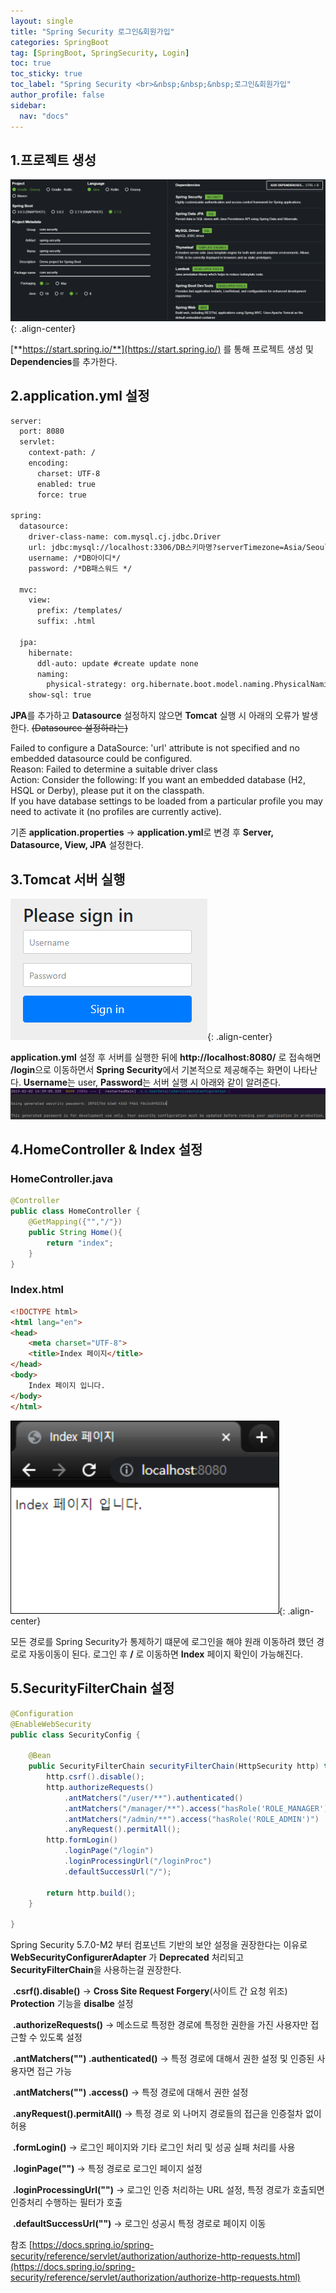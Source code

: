 ```yaml
---
layout: single
title: "Spring Security 로그인&회원가입"
categories: SpringBoot
tag: [SpringBoot, SpringSecurity, Login]
toc: true
toc_sticky: true
toc_label: "Spring Security <br>&nbsp;&nbsp;&nbsp;로그인&회원가입"
author_profile: false
sidebar:
  nav: "docs"
---
```


## 1.프로젝트 생성

![image-20230202143305341](/images/2023-02-02-third/image-20230202143305341.png){: .align-center}

[**https://start.spring.io/**](https://start.spring.io/) 를 통해 프로젝트 생성 및 **Dependencies**를 추가한다.



## 2.application.yml 설정

```xml
server:
  port: 8080
  servlet:
    context-path: /
    encoding:
      charset: UTF-8
      enabled: true
      force: true

spring:
  datasource:
    driver-class-name: com.mysql.cj.jdbc.Driver
    url: jdbc:mysql://localhost:3306/DB스키마명?serverTimezone=Asia/Seoul
    username: /*DB아이디*/
    password: /*DB패스워드 */

  mvc:
    view:
      prefix: /templates/
      suffix: .html

  jpa:
    hibernate:
      ddl-auto: update #create update none
      naming:
        physical-strategy: org.hibernate.boot.model.naming.PhysicalNamingStrategyStandardImpl
    show-sql: true

```

**JPA**를 추가하고 **Datasource** 설정하지 않으면 **Tomcat** 실행 시 아래의 오류가 발생한다. ~~(Datasource 설정하라는)~~

Failed to configure a DataSource: 'url' attribute is not specified and no embedded datasource could be configured.<br>
Reason: Failed to determine a suitable driver class <br>
Action: Consider the following: If you want an embedded database (H2, HSQL or Derby), please put it on the classpath. <br>
If you have database settings to be loaded from a particular profile you may need to activate it (no profiles are currently active).

기존 **application.properties** -> **application.yml**로 변경 후 **Server, Datasource, View, JPA** 설정한다.



## 3.Tomcat 서버 실행

![image-20230202145321262](/images/2023-02-02-third/image-20230202145321262.png){: .align-center}

**application.yml** 설정 후 서버를 실행한 뒤에
**http://localhost:8080/** 로 접속해면 **/login**으로 이동하면서 **Spring Security**에서 기본적으로 제공해주는 화면이 나타난다.
**Username**는  user, **Password**는 서버 실행 시 아래와 같이 알려준다.
![image-20230202151144942](/images/2023-02-02-third/image-20230202151144942.png)



## 4.HomeController & Index 설정

### HomeController.java

```java
@Controller
public class HomeController {
    @GetMapping({"","/"})
    public String Home(){
        return "index";
    }
}
```

### Index.html

```html
<!DOCTYPE html>
<html lang="en">
<head>
    <meta charset="UTF-8">
    <title>Index 페이지</title>
</head>
<body>
    Index 페이지 입니다.
</body>
</html>
```

<img src="/images/2023-02-02-third/image-20230202152109397.png" alt="image-20230202152109397" style="border: 1px solid black; zoom: 150%;" />{: .align-center}

모든 경로를 Spring Security가 통제하기 떄문에 로그인을 해야 원래 이동하려 했던 경로로 자동이동이 된다.
로그인 후 **/** 로 이동하면 **Index** 페이지 확인이 가능해진다.



## 5.SecurityFilterChain 설정

```java
@Configuration
@EnableWebSecurity
public class SecurityConfig {
    
    @Bean
    public SecurityFilterChain securityFilterChain(HttpSecurity http) throws Exception {
        http.csrf().disable();
        http.authorizeRequests()
            .antMatchers("/user/**").authenticated()
            .antMatchers("/manager/**").access("hasRole('ROLE_MANAGER') or hasRole('ROLE_ADMIN') ")
            .antMatchers("/admin/**").access("hasRole('ROLE_ADMIN')")
            .anyRequest().permitAll();
        http.formLogin()
            .loginPage("/login")
            .loginProcessingUrl("/loginProc")
            .defaultSuccessUrl("/");

        return http.build();
    }
    
}
```



Spring Security 5.7.0-M2 부터 컴포넌트 기반의 보안 설정을 권장한다는 이유로 **WebSecurityConfigurerAdapter** 가 **Deprecated** 처리되고 **SecurityFilterChain**을 사용하는걸 권장한다.

​	**.csrf().disable()** -> **Cross Site Request Forgery**(사이트 간 요청 위조) **Protection** 기능을 **disalbe** 설정

​	**.authorizeRequests()** -> 메소드로 특정한 경로에 특정한 권한을 가진 사용자만 접근할 수 있도록 설정

​	**.antMatchers("") .authenticated()** -> 특정 경로에 대해서 권한 설정 및 인증된 사용자면 접근 가능 

​	**.antMatchers("") .access()** ->  특정 경로에 대해서 권한 설정

​	**.anyRequest().permitAll()** -> 특정 경로 외 나머지 경로들의 접근을 인증절차 없이 허용

​	**.formLogin()** -> 로그인 페이지와 기타 로그인 처리 및 성공 실패 처리를 사용

​	**.loginPage("")** -> 특정 경로로 로그인 페이지 설정

​	**.loginProcessingUrl("")** -> 로그인 인증 처리하는 URL 설정, 특정 경로가 호출되면 인증처리 수행하는 필터가 호출

​	**.defaultSuccessUrl("")** -> 로그인 성공시 특정 경로로 페이지 이동

참조 [https://docs.spring.io/spring-security/reference/servlet/authorization/authorize-http-requests.html](https://docs.spring.io/spring-security/reference/servlet/authorization/authorize-http-requests.html)
